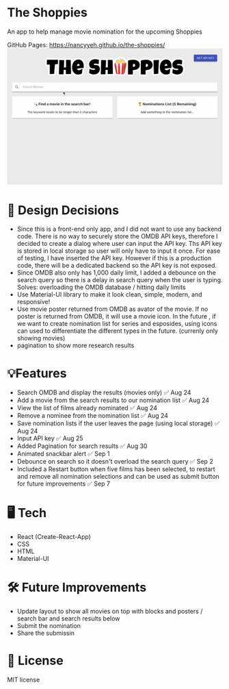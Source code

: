# The Shoppies

An app to help manage movie nomination for the upcoming Shoppies

GitHub Pages: https://nancyyeh.github.io/the-shoppies/
![](public/main.gif)

# 💭 Design Decisions

- Since this is a front-end only app, and I did not want to use any backend code. There is no way to securely store the OMDB API keys, therefore I decided to create a dialog where user can input the API key. Ths API key is stored in local storage so user will only have to input it once. For ease of testing, I have inserted the API key. However if this is a production code, there will be a dedicated backend so the API key is not exposed.
- Since OMDB also only has 1,000 daily limit, I added a debounce on the search query so there is a delay in search query when the user is typing. Solves: overloading the OMDB database / hitting daily limits
- Use Material-UI library to make it look clean, simple, modern, and responsive!
- Use movie poster returned from OMDB as avator of the movie. If no poster is returned from OMDB, it will use a movie icon. In the future , if we want to create nomination list for series and esposides, using icons can used to differentiate the different types in the future. (currenly only showing movies)
- pagination to show more research results

# 💡Features

- Search OMDB and display the results (movies only) ✅ Aug 24
- Add a movie from the search results to our nomination list ✅ Aug 24
- View the list of films already nominated ✅ Aug 24
- Remove a nominee from the nomination list ✅ Aug 24
- Save nomination lists if the user leaves the page (using local storage) ✅ Aug 24
- Input API key ✅ Aug 25
- Added Pagination for search results ✅ Aug 30
- Animated snackbar alert ✅ Sep 1
- Debounce on search so it doesn't overload the search query ✅ Sep 2
- Included a Restart button when five films has been selected, to restart and remove all nomination selections and can be used as submit button for future improvements ✅ Sep 7

# 🖥️ Tech

- React (Create-React-App)
- CSS
- HTML
- Material-UI

# 🛠️ Future Improvements

- Update layout to show all movies on top with blocks and posters / search bar and search results below
- Submit the nomination
- Share the submissin

# 🚀 License

MIT license
